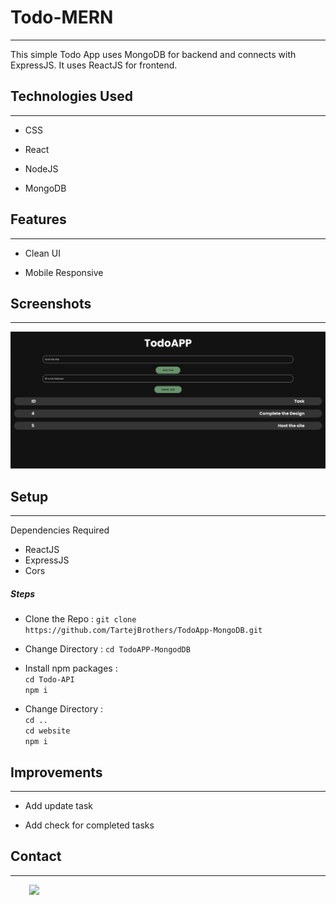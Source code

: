 <h1>Todo-MERN</h1>
<hr><p>This simple Todo App uses MongoDB for backend and connects with ExpressJS. It uses ReactJS for frontend.</p><h2>Technologies Used</h2>
<hr><ul>
<li>CSS</li>
</ul><ul>
<li>React</li>
</ul><ul>
<li>NodeJS</li>
</ul><ul>
<li>MongoDB</li>
</ul><h2>Features</h2>
<hr><ul>
<li>Clean UI</li>
</ul><ul>
<li>Mobile Responsive</li>
</ul><h2>Screenshots</h2>
<hr><p><img src="readme/1.jpg" alt=""></p><h2>Setup</h2>
<hr><p>Dependencies Required</p>
<ul>
<li>ReactJS</li>
<li>ExpressJS</li>
<li>Cors</li>
</ul><h5>Steps</h5>

- Clone the Repo :
  `git clone https://github.com/TartejBrothers/TodoApp-MongoDB.git`
- Change Directory :
  `cd TodoAPP-MongodDB`

- Install npm packages :
  <br/>
  `cd Todo-API`
  <br/>
  `npm i`

- Change Directory :
  <br/>
  `cd ..`
  <br/>
  `cd website`
  <br/>
  `npm i`

</ul><h2>Improvements</h2>
<hr><ul>
<li>Add update task</li>
</ul><ul>
<li>Add check for completed tasks</li>
</ul><h2>Contact</h2>
<hr><p><span style="margin-right: 30px;"></span><a href="https://www.linkedin.com/in/tartej/"><img target="_blank" src="https://cdn.jsdelivr.net/gh/devicons/devicon/icons/linkedin/linkedin-original.svg" style="width: 10%;"></a></p>

